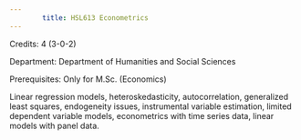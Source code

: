 ```yaml
---
        title: HSL613 Econometrics
---
```

Credits: 4 (3-0-2)

Department: Department of Humanities and Social Sciences

Prerequisites: Only for M.Sc. (Economics)

Linear regression models, heteroskedasticity, autocorrelation, generalized least squares, endogeneity issues, instrumental variable estimation, limited dependent variable models, econometrics with time series data, linear models with panel data.